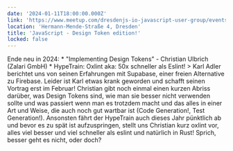 ```yaml
---
date: '2024-01-11T18:00:00.000Z'
link: 'https://www.meetup.com/dresdenjs-io-javascript-user-group/events/297333749'
location: 'Hermann-Mende-Straße 4, Dresden'
title: 'JavaScript - Design Token edition!'
locked: false
---
```

Ende neu in 2024: * "Implementing Design Tokens" - Christian Ulbrich (Zalari GmbH) * HypeTrain: Oxlint aka: 50x schneller als Eslint! > Karl Adler berichtet uns von seinen Erfahrungen mit Supabase, einer freien Alternative zu Firebase. Leider ist Karl etwas krank geworden und schafft seinen Vortrag erst im Februar! Christian gibt noch einmal einen kurzen Abriss darüber, was Design Tokens sind, wie man sie besser nicht verwenden sollte und was passiert wenn man es trotzdem macht und das alles in einer Art und Weise, die auch noch gut wartbar ist (Code Generation!, Test Generation!). Ansonsten fährt der HypeTrain auch dieses Jahr pünktlich ab und bevor es zu spät ist aufzuspringen, stellt uns Christian kurz oxlint vor, alles viel besser und viel schneller als eslint und natürlich in Rust! Sprich, besser geht es nicht, oder doch?
